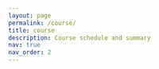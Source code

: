 ```yaml
---
layout: page
permalink: /course/
title: course
description: Course schedule and summary
nav: true
nav_order: 2
---
```




